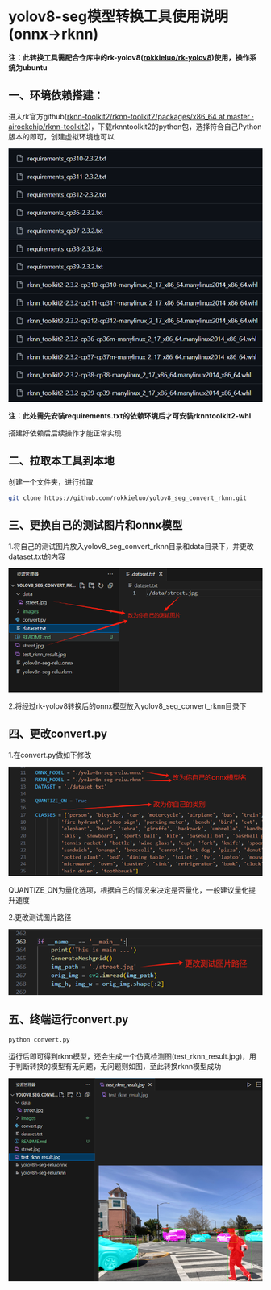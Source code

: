 # yolov8-seg模型转换工具使用说明(onnx->rknn)

**注：此转换工具需配合仓库中的rk-yolov8([rokkieluo/rk-yolov8](https://github.com/rokkieluo/rk-yolov8))使用，操作系统为ubuntu**

## 一、环境依赖搭建：

进入rk官方github([rknn-toolkit2/rknn-toolkit2/packages/x86_64 at master · airockchip/rknn-toolkit2](https://github.com/airockchip/rknn-toolkit2/tree/master/rknn-toolkit2/packages/x86_64))，下载rknntoolkit2的python包，选择符合自己Python版本的即可，创建虚拟环境也可以

![rknntoolkit2-whl](images/rknntoolkit2-whl.png)

**注：此处需先安装requirements.txt的依赖环境后才可安装rknntoolkit2-whl**

搭建好依赖后后续操作才能正常实现

## 二、拉取本工具到本地

创建一个文件夹，进行拉取

```bash
git clone https://github.com/rokkieluo/yolov8_seg_convert_rknn.git
```

## 三、更换自己的测试图片和onnx模型

1.将自己的测试图片放入yolov8_seg_convert_rknn目录和data目录下，并更改dataset.txt的内容

![image1](images/image1.png)

2.将经过rk-yolov8转换后的onnx模型放入yolov8_seg_convert_rknn目录下

## 四、更改convert.py

1.在convert.py做如下修改

![image2](images/image2.png)

QUANTIZE_ON为量化选项，根据自己的情况来决定是否量化，一般建议量化提升速度

2.更改测试图片路径

![image3](images/image3.png)

## 五、终端运行convert.py

```python
python convert.py
```

运行后即可得到rknn模型，还会生成一个仿真检测图(test_rknn_result.jpg)，用于判断转换的模型有无问题，无问题则如图，至此转换rknn模型成功

![image4](images/image4.png)

